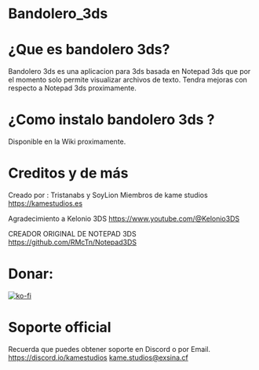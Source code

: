 # Bandolero_3ds
# ¿Que es bandolero 3ds?
Bandolero 3ds es una aplicacion para 3ds basada en Notepad 3ds que por el momento solo permite visualizar archivos de texto.
Tendra mejoras con respecto a Notepad 3ds proximamente.
# ¿Como instalo bandolero 3ds ?
Disponible en la Wiki proximamente.

# Creditos y de más 

Creado por : Tristanabs y SoyLion
Miembros de kame studios
 https://kamestudios.es

Agradecimiento a Kelonio 3DS https://www.youtube.com/@Kelonio3DS

CREADOR ORIGINAL DE NOTEPAD 3DS https://github.com/RMcTn/Notepad3DS

# Donar:
[![ko-fi](https://ko-fi.com/img/githubbutton_sm.svg)](https://ko-fi.com/T6T3I6BBF)

# Soporte official

Recuerda que puedes obtener soporte en Discord o por Email.
https://discord.io/kamestudios
kame.studios@exsina.cf
